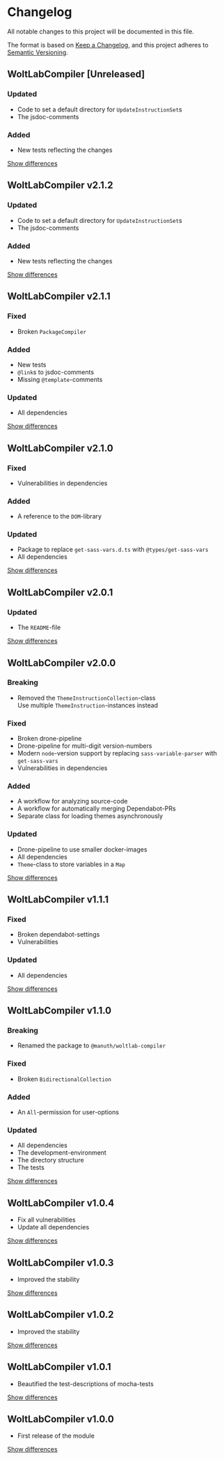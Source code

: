 # Changelog
All notable changes to this project will be documented in this file.

The format is based on [Keep a Changelog](https://keepachangelog.com/en/1.0.0/),
and this project adheres to [Semantic Versioning](https://semver.org/spec/v2.0.0.html).

## WoltLabCompiler [Unreleased]
### Updated
  - Code to set a default directory for `UpdateInstructionSet`s
  - The jsdoc-comments

### Added
  - New tests reflecting the changes

[Show differences](https://github.com/manuth/WoltLabCompiler/compare/v2.1.2...dev)

## WoltLabCompiler v2.1.2
### Updated
  - Code to set a default directory for `UpdateInstructionSet`s
  - The jsdoc-comments

### Added
  - New tests reflecting the changes

[Show differences](https://github.com/manuth/WoltLabCompiler/compare/v2.1.1...v2.1.2)

## WoltLabCompiler v2.1.1
### Fixed
  - Broken `PackageCompiler`

### Added
  - New tests
  - `@link`s to jsdoc-comments
  - Missing `@template`-comments

### Updated
  - All dependencies

[Show differences](https://github.com/manuth/WoltLabCompiler/compare/v2.1.0...v2.1.1)

## WoltLabCompiler v2.1.0
### Fixed
  - Vulnerabilities in dependencies

### Added
  - A reference to the `DOM`-library

### Updated
  - Package to replace `get-sass-vars.d.ts` with `@types/get-sass-vars`
  - All dependencies

[Show differences](https://github.com/manuth/WoltLabCompiler/compare/v2.0.1...v2.1.0)

## WoltLabCompiler v2.0.1
### Updated
  - The `README`-file

[Show differences](https://github.com/manuth/WoltLabCompiler/compare/v2.0.0...v2.0.1)

## WoltLabCompiler v2.0.0
### Breaking
  - Removed the `ThemeInstructionCollection`-class  
    Use multiple `ThemeInstruction`-instances instead

### Fixed
  - Broken drone-pipeline
  - Drone-pipeline for multi-digit version-numbers
  - Modern `node`-version support by replacing `sass-variable-parser` with `get-sass-vars`
  - Vulnerabilities in dependencies

### Added
  - A workflow for analyzing source-code
  - A workflow for automatically merging Dependabot-PRs
  - Separate class for loading themes asynchronously

### Updated
  - Drone-pipeline to use smaller docker-images
  - All dependencies
  - `Theme`-class to store variables in a `Map`

[Show differences](https://github.com/manuth/WoltLabCompiler/compare/v1.1.1...v2.0.0)

## WoltLabCompiler v1.1.1
### Fixed
  - Broken dependabot-settings
  - Vulnerabilities

### Updated
  - All dependencies

[Show differences](https://github.com/manuth/WoltLabCompiler/compare/v1.1.0...v1.1.1)

## WoltLabCompiler v1.1.0
### Breaking
  - Renamed the package to `@manuth/woltlab-compiler`
### Fixed
  - Broken `BidirectionalCollection`

### Added
  - An `All`-permission for user-options

### Updated
  - All dependencies
  - The development-environment
  - The directory structure
  - The tests

[Show differences](https://github.com/manuth/WoltLabCompiler/compare/v1.0.4...v1.1.0)

## WoltLabCompiler v1.0.4
  - Fix all vulnerabilities
  - Update all dependencies

[Show differences](https://github.com/manuth/WoltLabCompiler/compare/v1.0.3...v1.0.4)

## WoltLabCompiler v1.0.3
  - Improved the stability

[Show differences](https://github.com/manuth/WoltLabCompiler/compare/v1.0.2...v1.0.3)

## WoltLabCompiler v1.0.2
  - Improved the stability

[Show differences](https://github.com/manuth/WoltLabCompiler/compare/v1.0.1...v1.0.2)

## WoltLabCompiler v1.0.1
  - Beautified the test-descriptions of mocha-tests

[Show differences](https://github.com/manuth/WoltLabCompiler/compare/v1.0.0...v1.0.1)

## WoltLabCompiler v1.0.0
  - First release of the module

[Show differences](https://github.com/manuth/WoltLabCompiler/compare/da86209660fe5bf880a685d7b4c1c335dd6796f4...v1.0.0)
